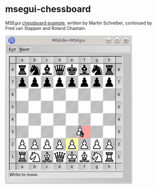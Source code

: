 # msegui-chessboard

MSEgui [chessboard example](https://github.com/mse-org/mseuniverse/tree/master/samples/widgets/grids/chessboard), written by Martin Schreiber, continued by Fred van Stappen and Roland Chastain.

![alt text](https://raw.githubusercontent.com/rchastain/msegui-chessboard/master/screenshot.png)
